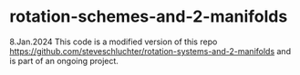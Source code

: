 # rotation-schemes-and-2-manifolds
8.Jan.2024
This code is a modified version of this repo https://github.com/steveschluchter/rotation-systems-and-2-manifolds
and is part of an ongoing project.
